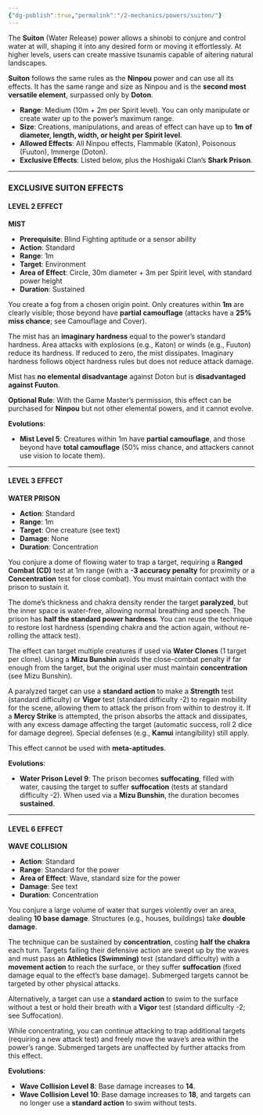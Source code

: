 ```yaml
---
{"dg-publish":true,"permalink":"/2-mechanics/powers/suiton/"}
---
```


The **Suiton** (Water Release) power allows a shinobi to conjure and control water at will, shaping it into any desired form or moving it effortlessly. At higher levels, users can create massive tsunamis capable of altering natural landscapes.

**Suiton** follows the same rules as the **Ninpou** power and can use all its effects. It has the same range and size as Ninpou and is the **second most versatile element**, surpassed only by **Doton**.

- **Range**: Medium (10m + 2m per Spirit level). You can only manipulate or create water up to the power’s maximum range.
- **Size**: Creations, manipulations, and areas of effect can have up to **1m of diameter, length, width, or height per Spirit level**.
- **Allowed Effects**: All Ninpou effects, Flammable (Katon), Poisonous (Fuuton), Immerge (Doton).
- **Exclusive Effects**: Listed below, plus the Hoshigaki Clan’s **Shark Prison**.

---

### EXCLUSIVE SUITON EFFECTS

#### LEVEL 2 EFFECT

**MIST**

- **Prerequisite**: Blind Fighting aptitude or a sensor ability
- **Action**: Standard
- **Range**: 1m
- **Target**: Environment
- **Area of Effect**: Circle, 30m diameter + 3m per Spirit level, with standard power height
- **Duration**: Sustained

You create a fog from a chosen origin point. Only creatures within **1m** are clearly visible; those beyond have **partial camouflage** (attacks have a **25% miss chance**; see Camouflage and Cover).

The mist has an **imaginary hardness** equal to the power’s standard hardness. Area attacks with explosions (e.g., Katon) or winds (e.g., Fuuton) reduce its hardness. If reduced to zero, the mist dissipates. Imaginary hardness follows object hardness rules but does not reduce attack damage.

Mist has **no elemental disadvantage** against Doton but is **disadvantaged against Fuuton**.

**Optional Rule**: With the Game Master’s permission, this effect can be purchased for **Ninpou** but not other elemental powers, and it cannot evolve.

**Evolutions**:

- **Mist Level 5**: Creatures within 1m have **partial camouflage**, and those beyond have **total camouflage** (50% miss chance, and attackers cannot use vision to locate them).

---

#### LEVEL 3 EFFECT

**WATER PRISON**

- **Action**: Standard
- **Range**: 1m
- **Target**: One creature (see text)
- **Damage**: None
- **Duration**: Concentration

You conjure a dome of flowing water to trap a target, requiring a **Ranged Combat (CD)** test at 1m range (with a **-3 accuracy penalty** for proximity or a **Concentration** test for close combat). You must maintain contact with the prison to sustain it.

The dome’s thickness and chakra density render the target **paralyzed**, but the inner space is water-free, allowing normal breathing and speech. The prison has **half the standard power hardness**. You can reuse the technique to restore lost hardness (spending chakra and the action again, without re-rolling the attack test).

The effect can target multiple creatures if used via **Water Clones** (1 target per clone). Using a **Mizu Bunshin** avoids the close-combat penalty if far enough from the target, but the original user must maintain **concentration** (see Mizu Bunshin).

A paralyzed target can use a **standard action** to make a **Strength** test (standard difficulty) or **Vigor** test (standard difficulty -2) to regain mobility for the scene, allowing them to attack the prison from within to destroy it. If a **Mercy Strike** is attempted, the prison absorbs the attack and dissipates, with any excess damage affecting the target (automatic success, roll 2 dice for damage degree). Special defenses (e.g., **Kamui** intangibility) still apply.

This effect cannot be used with **meta-aptitudes**.

**Evolutions**:

- **Water Prison Level 9**: The prison becomes **suffocating**, filled with water, causing the target to suffer **suffocation** (tests at standard difficulty -2). When used via a **Mizu Bunshin**, the duration becomes **sustained**.

---

#### LEVEL 6 EFFECT

**WAVE COLLISION**

- **Action**: Standard
- **Range**: Standard for the power
- **Area of Effect**: Wave, standard size for the power
- **Damage**: See text
- **Duration**: Concentration

You conjure a large volume of water that surges violently over an area, dealing **10 base damage**. Structures (e.g., houses, buildings) take **double damage**.

The technique can be sustained by **concentration**, costing **half the chakra** each turn. Targets failing their defensive action are swept up by the waves and must pass an **Athletics (Swimming)** test (standard difficulty) with a **movement action** to reach the surface, or they suffer **suffocation** (fixed damage equal to the effect’s base damage). Submerged targets cannot be targeted by other physical attacks.

Alternatively, a target can use a **standard action** to swim to the surface without a test or hold their breath with a **Vigor** test (standard difficulty -2; see Suffocation).

While concentrating, you can continue attacking to trap additional targets (requiring a new attack test) and freely move the wave’s area within the power’s range. Submerged targets are unaffected by further attacks from this effect.

**Evolutions**:

- **Wave Collision Level 8**: Base damage increases to **14**.
- **Wave Collision Level 10**: Base damage increases to **18**, and targets can no longer use a **standard action** to swim without tests.